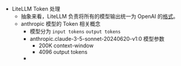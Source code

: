 - LiteLLM Token 处理
	- 抽象来看，LiteLLM 负责将所有的模型输出统一为 OpenAI 的[格式](https://platform.openai.com/docs/guides/chat-completions/response-format)。
	- anthropic 模型的 Token 相关概念
		- 模型分为 `input tokens` `output tokens`
		- anthropic.claude-3-5-sonnet-20240620-v1:0 模型参数
			- 200K context-window
			- 4096 output tokens
		-